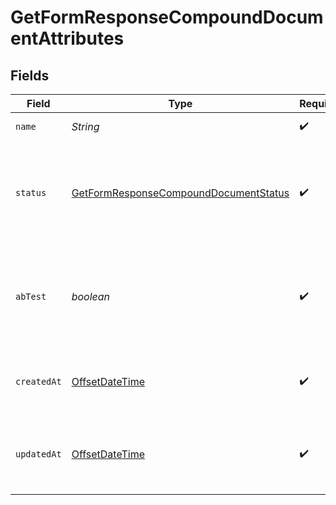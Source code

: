 # GetFormResponseCompoundDocumentAttributes


## Fields

| Field                                                                                                     | Type                                                                                                      | Required                                                                                                  | Description                                                                                               | Example                                                                                                   |
| --------------------------------------------------------------------------------------------------------- | --------------------------------------------------------------------------------------------------------- | --------------------------------------------------------------------------------------------------------- | --------------------------------------------------------------------------------------------------------- | --------------------------------------------------------------------------------------------------------- |
| `name`                                                                                                    | *String*                                                                                                  | :heavy_check_mark:                                                                                        | Name of the form.                                                                                         | Cyber Monday Deals                                                                                        |
| `status`                                                                                                  | [GetFormResponseCompoundDocumentStatus](../../models/components/GetFormResponseCompoundDocumentStatus.md) | :heavy_check_mark:                                                                                        | Status of the form. A live form with an in-progress draft is considered "live".                           |                                                                                                           |
| `abTest`                                                                                                  | *boolean*                                                                                                 | :heavy_check_mark:                                                                                        | Whether the form has an A/B test configured, regardless of its status.                                    |                                                                                                           |
| `createdAt`                                                                                               | [OffsetDateTime](https://docs.oracle.com/javase/8/docs/api/java/time/OffsetDateTime.html)                 | :heavy_check_mark:                                                                                        | ISO8601 timestamp when the form was created.                                                              | 2024-03-04T00:00:00Z                                                                                      |
| `updatedAt`                                                                                               | [OffsetDateTime](https://docs.oracle.com/javase/8/docs/api/java/time/OffsetDateTime.html)                 | :heavy_check_mark:                                                                                        | ISO8601 timestamp when the form was last updated.                                                         | 2024-03-04T00:00:00Z                                                                                      |